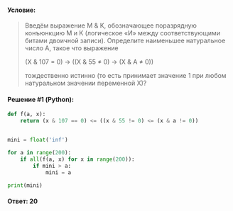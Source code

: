 #### Условие:

> Введём выражение M & K, обозначающее поразрядную конъюнкцию M и K (логическое «И» между соответствующими битами двоичной записи). Определите наименьшее натуральное число A, такое что выражение
> 
> (X & 107 = 0) → ((X & 55 ≠ 0) → (X & A ≠ 0))
>
> тождественно истинно (то есть принимает значение 1 при любом натуральном значении переменной X)?

#### Решение #1 (Python):
```python
def f(a, x):
    return (x & 107 == 0) <= ((x & 55 != 0) <= (x & a != 0))


mini = float('inf')

for a in range(200):
    if all(f(a, x) for x in range(200)):
        if mini > a:
            mini = a

print(mini)
```

#### Ответ: 20
